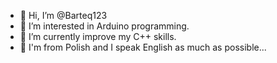 - 👋 Hi, I’m @Barteq123
- 👀 I’m interested in Arduino programming.
- 🌱 I’m currently improve my C++ skills.
- 🚩 I'm from Polish and I speak English as much as possible...

<!---
Barteq123/Barteq123 is a ✨ special ✨ repository because its `README.md` (this file) appears on your GitHub profile.
You can click the Preview link to take a look at your changes.
--->
